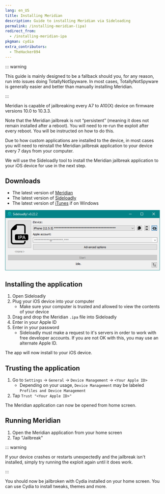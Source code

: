 ```yaml
---
lang: en_US
title: Installing Meridian
description: Guide to installing Meridian via Sideloading
permalink: /installing-meridian-(ipa)
redirect_from:
  - /installing-meridian-ipa
pkgman: cydia
extra_contributors:
  - TheHacker894
---
```


::: warning

This guide is mainly designed to be a fallback should you, for any reason, run into issues doing <router-link to="/using-tns">TotallyNotSpyware</router-link>. In most cases, TotallyNotSpyware is generally easier and better than manually installing Meridian.

:::

Meridian is capable of jailbreaking every A7 to A10(X) device on firmware versions 10.0 to 10.3.3.

Note that the Meridian jailbreak is <router-link to="/types-of-jailbreak/#semi-untethered-jailbreaks">not “persistent”</router-link> (meaning it does not remain installed after a reboot). You will need to re-run the exploit after every reboot. You will be instructed on how to do this.

Due to how custom applications are installed to the device, in most cases you will need to reinstall the Meridian jailbreak application to your device every 7 days from your computer.

We will use the Sideloadly tool to install the Meridian jailbreak application to your iOS device for use in the next step.

## Downloads

- The latest version of [Meridian](https://github.com/PsychoTea/MeridianJB/releases/download/v0.9-007/Meridian-v0.9-007.ipa)
- The latest version of [Sideloadly](https://sideloadly.io/)
- The latest version of [iTunes](https://www.apple.com/itunes/download/win32) if on Windows

![A screenshot of the Sideloadly application (Windows)](/assets/images/sideloadly_win.png)

## Installing the application

1. Open Sideloadly
1. Plug your iOS device into your computer
    - Make sure your computer is trusted and allowed to view the contents of your device
1. Drag and drop the Meridian `.ipa` file into Sideloadly
1. Enter in your Apple ID
1. Enter in your password
    - Sideloadly must make a request to it's servers in order to work with free developer accounts. If you are not OK with this, you may use an alternate Apple ID.

The app will now install to your iOS device.

## Trusting the application

1. Go to `Settings` -> `General` -> `Device Management` -> `<Your Apple ID>`
    - Depending on your usage, `Device Management` may be labeled `Profiles and Device Management`
1. Tap `Trust "<Your Apple ID>"`

The Meridian application can now be opened from home screen.

## Running Meridian

1. Open the Meridian application from your home screen
1. Tap "Jailbreak"

::: warning

If your device crashes or restarts unexpectedly and the jailbreak isn't installed, simply try running the exploit again until it does work.

:::

You should now be jailbroken with Cydia installed on your home screen. You can use Cydia to install <router-link to="/faq/#what-are-tweaks">tweaks</router-link>, themes and more.
